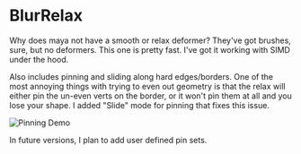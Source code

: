 # BlurRelax
Why does maya not have a smooth or relax deformer?  They've got brushes, sure, but no deformers.
This one is pretty fast. I've got it working with SIMD under the hood.

Also includes pinning and sliding along hard edges/borders.
One of the most annoying things with trying to even out geometry is that the relax will either pin the un-even verts on the border, or it won't pin them at all and you lose your shape.
I added "Slide" mode for pinning that fixes this issue.

![Pinning Demo](https://tbttfox.github.io/Images/BlurRelax_PinVsSlide.gif)

In future versions, I plan to add user defined pin sets.

